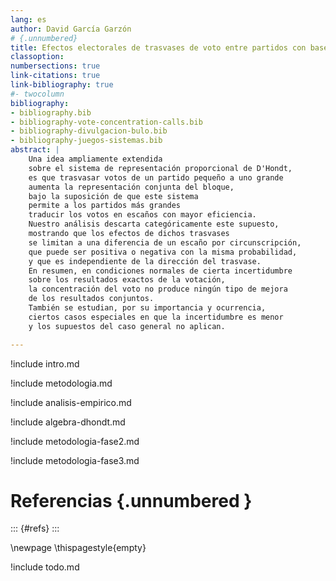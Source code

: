```yaml
---
lang: es
author: David García Garzón
# {.unnumbered}
title: Efectos electorales de trasvases de voto entre partidos con base electoral común
classoption:
numbersections: true
link-citations: true
link-bibliography: true
#- twocolumn
bibliography:
- bibliography.bib
- bibliography-vote-concentration-calls.bib
- bibliography-divulgacion-bulo.bib
- bibliography-juegos-sistemas.bib
abstract: |
    Una idea ampliamente extendida
    sobre el sistema de representación proporcional de D'Hondt,
    es que trasvasar votos de un partido pequeño a uno grande
    aumenta la representación conjunta del bloque,
    bajo la suposición de que este sistema
    permite a los partidos más grandes
    traducir los votos en escaños con mayor eficiencia.
    Nuestro análisis descarta categóricamente este supuesto,
    mostrando que los efectos de dichos trasvases
    se limitan a una diferencia de un escaño por circunscripción,
    que puede ser positiva o negativa con la misma probabilidad,
    y que es independiente de la dirección del trasvase.
    En resumen, en condiciones normales de cierta incertidumbre
    sobre los resultados exactos de la votación,
    la concentración del voto no produce ningún tipo de mejora
    de los resultados conjuntos.
    También se estudian, por su importancia y ocurrencia,
    ciertos casos especiales en que la incertidumbre es menor
    y los supuestos del caso general no aplican.

---
```


!include intro.md

!include metodologia.md

!include analisis-empirico.md

!include algebra-dhondt.md

!include metodologia-fase2.md

!include metodologia-fase3.md

# Referencias {.unnumbered }

::: {#refs}
:::

\newpage
\thispagestyle{empty}

!include todo.md


